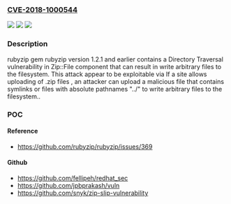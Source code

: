 ### [CVE-2018-1000544](https://cve.mitre.org/cgi-bin/cvename.cgi?name=CVE-2018-1000544)
![](https://img.shields.io/static/v1?label=Product&message=n%2Fa&color=blue)
![](https://img.shields.io/static/v1?label=Version&message=n%2Fa&color=blue)
![](https://img.shields.io/static/v1?label=Vulnerability&message=n%2Fa&color=brighgreen)

### Description

rubyzip gem rubyzip version 1.2.1 and earlier contains a Directory Traversal vulnerability in Zip::File component that can result in write arbitrary files to the filesystem. This attack appear to be exploitable via If a site allows uploading of .zip files , an attacker can upload a malicious file that contains symlinks or files with absolute pathnames "../" to write arbitrary files to the filesystem..

### POC

#### Reference
- https://github.com/rubyzip/rubyzip/issues/369

#### Github
- https://github.com/fellipeh/redhat_sec
- https://github.com/jpbprakash/vuln
- https://github.com/snyk/zip-slip-vulnerability

